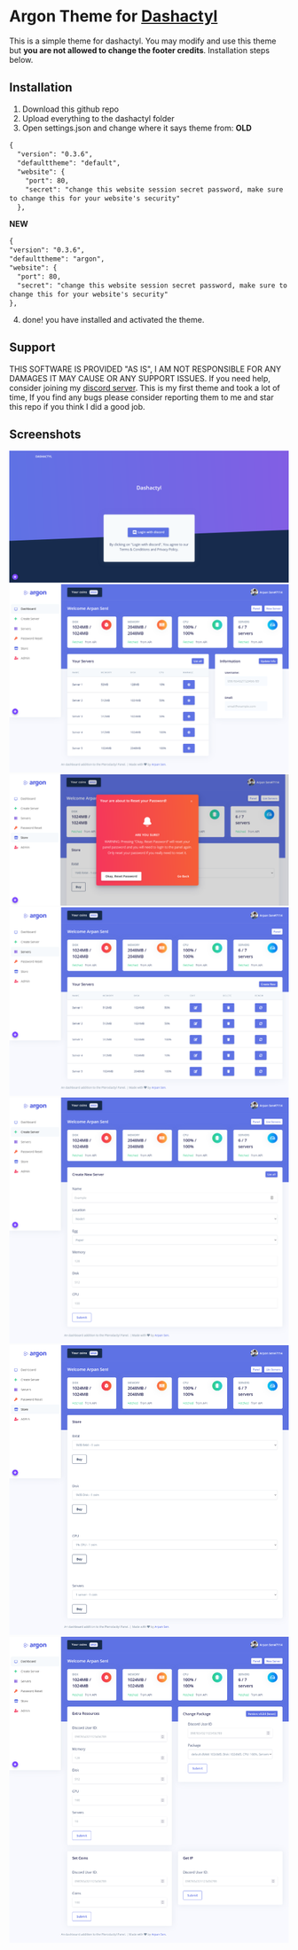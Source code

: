 # Argon Theme for [Dashactyl](https://github.com/realtwo2/dashactyl)
This is a simple theme for dashactyl. You may modify and use this theme but **you are not allowed to change the footer credits**. Installation steps below.

## Installation
1. Download this github repo
2. Upload everything to the dashactyl folder
3. Open settings.json and change where it says theme from:
**OLD**
```
{
  "version": "0.3.6",
  "defaulttheme": "default",
  "website": {
    "port": 80,
    "secret": "change this website session secret password, make sure to change this for your website's security"
  },
  ```
  **NEW**
  ```
  {
  "version": "0.3.6",
  "defaulttheme": "argon",
  "website": {
    "port": 80,
    "secret": "change this website session secret password, make sure to change this for your website's security"
  },
  ```
  4. done! you have installed and activated the theme.
  
  ## Support
  THIS SOFTWARE IS PROVIDED "AS IS", I AM NOT RESPONSIBLE FOR ANY DAMAGES IT MAY CAUSE OR ANY SUPPORT ISSUES. If you need help, consider joining my [discord server](https://discord.gg/CenrSdGxa4).
  This is my first theme and took a lot of time, If you find any bugs please consider reporting them to me and star this repo if you think I did a good job.
  
  ## Screenshots
  ![Login Page](https://github.com/typicalGtaTG/dashactyl-argonTheme/raw/main/screenshots/login1.png)
  ![Dashboard Page](https://github.com/typicalGtaTG/dashactyl-argonTheme/raw/main/screenshots/dashboard1.png)
  ![Password Reset Alert](https://github.com/typicalGtaTG/dashactyl-argonTheme/raw/main/screenshots/password_reset1.png)
  ![Server List Page](https://github.com/typicalGtaTG/dashactyl-argonTheme/raw/main/screenshots/servers1.png)
  ![Server Creation Page](https://github.com/typicalGtaTG/dashactyl-argonTheme/raw/main/screenshots/create1.png)
  ![Store Page](https://github.com/typicalGtaTG/dashactyl-argonTheme/raw/main/screenshots/store1.png)
  ![Admin Page](https://raw.githubusercontent.com/typicalGtaTG/dashactyl-argonTheme/main/screenshots/admin1.png)
